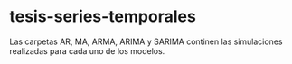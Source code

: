 # tesis-series-temporales
 
Las carpetas AR, MA, ARMA, ARIMA y SARIMA continen las simulaciones realizadas para cada uno de los modelos.